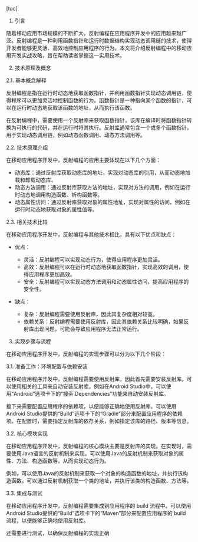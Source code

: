 
[toc]                    
                
                
1. 引言

随着移动应用市场规模的不断扩大，反射编程在应用程序开发中的应用越来越广泛。反射编程是一种利用函数指针和运行时数据结构实现动态调用链的技术，使得开发者能够更灵活、高效地控制应用程序的行为。本文将介绍反射编程中的移动应用开发实战攻略，旨在帮助读者掌握这一实用技术。

2. 技术原理及概念

2.1. 基本概念解释

反射编程是指在运行时动态地获取函数指针，并利用函数指针实现动态调用链，使得程序可以更加灵活地控制函数的行为。函数指针是一种指向某个函数的指针，可以在运行时动态地获取该函数的地址，从而执行该函数。

在反射编程中，需要使用一个反射库来获取函数指针，该库在编译时将函数指针转换为可执行的代码，并在运行时将其执行。反射库通常包含一个或多个函数指针，用于实现动态调用链，例如动态函数调用、动态方法调用等。

2.2. 技术原理介绍

在移动应用程序开发中，反射编程的应用主要体现在以下几个方面：

- 动态库：通过反射库获取动态库的地址，实现对动态库的引用，从而动态地加载和卸载动态库。
- 动态方法调用：通过反射库获取方法的地址，实现对方法的调用，例如在运行时动态地调用构造函数、析构函数等。
- 动态属性访问：通过反射库获取对象的属性地址，实现对属性的访问，例如在运行时动态地获取对象的属性值等。

2.3. 相关技术比较

在移动应用程序开发中，反射编程与其他技术相比，具有以下优点和缺点：

- 优点：
   - 灵活：反射编程可以实现动态行为，使得应用程序更加灵活。
   - 高效：反射编程可以在运行时动态地获取函数指针，实现高效的调用，使得应用程序更加高效。
   - 安全：反射编程可以实现动态方法调用和动态属性访问，提高应用程序的安全性。

- 缺点：
   - 复杂：反射编程需要使用反射库，因此其复杂度相对较高。
   - 依赖关系：反射编程需要使用反射库，因此其依赖关系比较明确，如果反射库出现问题，可能会导致应用程序无法正常运行。

3. 实现步骤与流程

在移动应用程序开发中，反射编程的实现步骤可以分为以下几个阶段：

3.1. 准备工作：环境配置与依赖安装

在移动应用程序开发中，反射编程需要使用反射库，因此首先需要安装反射库。可以使用相关的工具来自动安装反射库，例如在Android Studio中，可以使用“Android”选项卡下的“搜索 Dependencies”功能来自动安装反射库。

接下来需要配置应用程序的依赖项，以便能够正确地使用反射库。可以使用Android Studio提供的“Build”选项卡下的“Gradle”部分来配置应用程序的依赖项。在配置时，需要指定反射库的依存关系，例如指定该库的路径、版本等信息。

3.2. 核心模块实现

在移动应用程序开发中，反射编程的核心模块主要是反射库的实现。在实现时，需要使用Java语言的反射机制来实现。可以使用Java的反射机制来获取对象的属性、方法、构造函数等，从而实现动态行为。

例如，可以使用Java的反射机制来获取一个对象的构造函数的地址，并执行该构造函数。可以通过反射机制获取一个类的地址，并执行该类的构造函数、方法等。

3.3. 集成与测试

在移动应用程序开发中，反射编程需要集成到应用程序的 build 流程中。可以使用Android Studio提供的“Build”选项卡下的“Maven”部分来配置应用程序的 build 流程，以便能够正确地使用反射库。

还需要进行测试，以确保反射编程的实现正确

